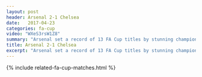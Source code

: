 ```yaml
---
layout: post
header: Arsenal 2-1 Chelsea
date:   2017-04-23
categories: fa-cup
video: "WXeS3rsW1Z8"
summary: "Arsenal set a record of 13 FA Cup titles by stunning champions Chelsea. Goals from Sanchez and Ramsey gave Arsenal a deserved win."
title: Arsenal 2-1 Chelsea
excerpt: "Arsenal set a record of 13 FA Cup titles by stunning champions Chelsea. Goals from Sanchez and Ramsey gave Arsenal a deserved win."
---
```


{% include related-fa-cup-matches.html  %}